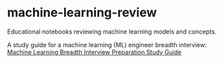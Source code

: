 # machine-learning-review
Educational notebooks reviewing machine learning models and concepts.

A study guide for a machine learning (ML) engineer breadth interview: [Machine Learning Breadth Interview Preparation Study Guide](https://github.com/jman4162/machine-learning-review/blob/main/Machine%20Learning%20Breadth%20Interview%20Preparation%20Study%20Guide/Machine%20Learning%20Breadth%20Interview%20Preparation%20Study%20Guide.pdf)
